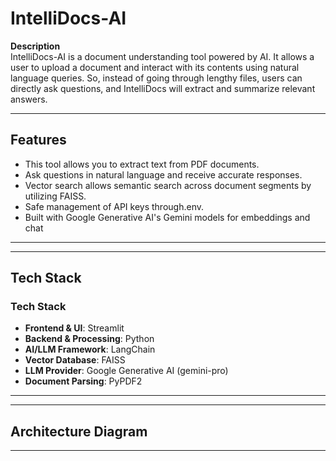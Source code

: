 # IntelliDocs-AI 

**Description**  
IntelliDocs-AI is a document understanding tool powered by AI. It allows a user to upload a document and interact with its contents using natural language queries.
So, instead of going through lengthy files, users can directly ask questions, and IntelliDocs will extract and summarize relevant answers. 

---

## Features

- This tool allows you to extract text from PDF documents.
- Ask questions in natural language and receive accurate responses.
- Vector search allows semantic search across document segments by utilizing FAISS.
- Safe management of API keys through.env.
- Built with Google Generative AI's Gemini models for embeddings and chat

---

---

## Tech Stack

### Tech Stack
- **Frontend & UI**: Streamlit  
- **Backend & Processing**: Python  
- **AI/LLM Framework**: LangChain  
- **Vector Database**: FAISS  
- **LLM Provider**: Google Generative AI (gemini-pro)  
- **Document Parsing**: PyPDF2  


---

---

## Architecture Diagram




---
